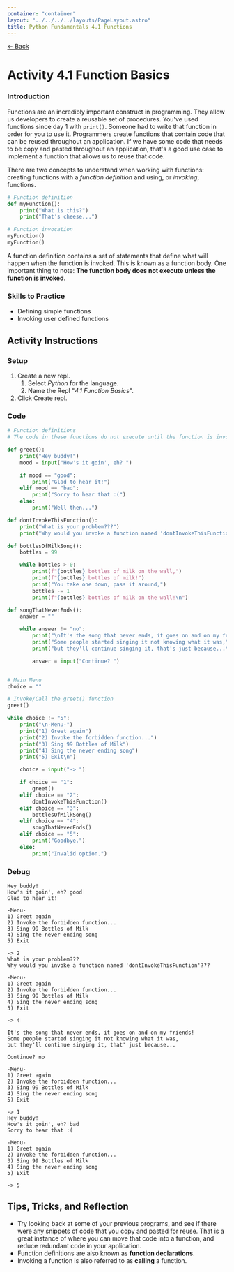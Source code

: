 ```yaml
---
container: "container"
layout: "../../../../layouts/PageLayout.astro"
title: Python Fundamentals 4.1 Functions
---
```


[← Back](../)

# Activity 4.1 Function Basics

### Introduction

Functions are an incredibly important construct in programming. They allow us developers to create a reusable set of procedures. You've used functions since day 1 with `print()`. Someone had to write that function in order for you to use it. Programmers create functions that contain code that can be reused throughout an application. If we have some code that needs to be copy and pasted throughout an application, that's a good use case to implement a function that allows us to reuse that code.

There are two concepts to understand when working with functions: creating functions with a _function definition_ and using, or _invoking_, functions.

```python
# Function definition
def myFunction():
    print("What is this?")
    print("That's cheese...")

# Function invocation
myFunction()
myFunction()
```

A function definition contains a set of statements that define what will happen when the function is invoked. This is known as a function body. One important thing to note: **The function body does not execute unless the function is invoked.**

### Skills to Practice

- Defining simple functions
- Invoking user defined functions

## Activity Instructions

### Setup

1. Create a new repl.
   1. Select _Python_ for the language.
   2. Name the Repl "_4.1 Function Basics_".
2. Click Create repl.

### Code

```python
# Function definitions
# The code in these functions do not execute until the function is invoked.

def greet():
    print("Hey buddy!")
    mood = input("How's it goin', eh? ")

    if mood == "good":
        print("Glad to hear it!")
    elif mood == "bad":
        print("Sorry to hear that :(")
    else:
        print("Well then...")

def dontInvokeThisFunction():
    print("What is your problem???")
    print("Why would you invoke a function named 'dontInvokeThisFunction'???")

def bottlesOfMilkSong():
    bottles = 99

    while bottles > 0:
        print(f"{bottles} bottles of milk on the wall,")
        print(f"{bottles} bottles of milk!")
        print("You take one down, pass it around,")
        bottles -= 1
        print(f"{bottles} bottles of milk on the wall!\n")

def songThatNeverEnds():
    answer = ""

    while answer != "no":
        print("\nIt's the song that never ends, it goes on and on my friends!")
        print("Some people started singing it not knowing what it was,")
        print("but they'll continue singing it, that's just because...\n")

        answer = input("Continue? ")


# Main Menu
choice = ""

# Invoke/Call the greet() function
greet()

while choice != "5":
    print("\n-Menu-")
    print("1) Greet again")
    print("2) Invoke the forbidden function...")
    print("3) Sing 99 Bottles of Milk")
    print("4) Sing the never ending song")
    print("5) Exit\n")

    choice = input("-> ")

    if choice == "1":
        greet()
    elif choice == "2":
        dontInvokeThisFunction()
    elif choice == "3":
        bottlesOfMilkSong()
    elif choice == "4":
        songThatNeverEnds()
    elif choice == "5":
        print("Goodbye.")
    else:
        print("Invalid option.")
```

### Debug

```
Hey buddy!
How's it goin', eh? good
Glad to hear it!

-Menu-
1) Greet again
2) Invoke the forbidden function...
3) Sing 99 Bottles of Milk
4) Sing the never ending song
5) Exit

-> 2
What is your problem???
Why would you invoke a function named 'dontInvokeThisFunction'???

-Menu-
1) Greet again
2) Invoke the forbidden function...
3) Sing 99 Bottles of Milk
4) Sing the never ending song
5) Exit

-> 4

It's the song that never ends, it goes on and on my friends!
Some people started singing it not knowing what it was,
but they'll continue singing it, that' just because...

Continue? no

-Menu-
1) Greet again
2) Invoke the forbidden function...
3) Sing 99 Bottles of Milk
4) Sing the never ending song
5) Exit

-> 1
Hey buddy!
How's it goin', eh? bad
Sorry to hear that :(

-Menu-
1) Greet again
2) Invoke the forbidden function...
3) Sing 99 Bottles of Milk
4) Sing the never ending song
5) Exit

-> 5
```

## Tips, Tricks, and Reflection

- Try looking back at some of your previous programs, and see if there were any snippets of code that you copy and pasted for reuse. That is a great instance of where you can move that code into a function, and reduce redundant code in your application.
- Function definitions are also known as **function declarations**.
- Invoking a function is also referred to as **calling** a function.
